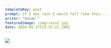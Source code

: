 ```yaml
---
templateKey: post
prompt: If I was rain I would fall like this...
writer: "Susan "
featuredimage: /img/rain2.jpg
date: 2020-05-27T23:55:21.298Z
---
```

![](/img/rain2.jpg)